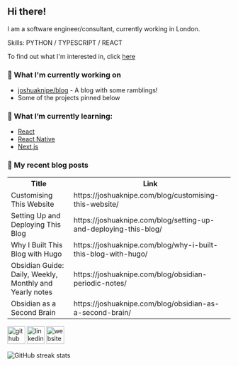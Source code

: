 ## Hi there!
I am a software engineer/consultant, currently working in London.

Skills: PYTHON / TYPESCRIPT  / REACT

To find out what I'm interested in, click [here](https://joshuaknipe.com/about/)

### 👷 What I'm currently working on 
- [joshuaknipe/blog](https://github.com/joshuaknipe/blog) - A blog with some ramblings!
- Some of the projects pinned below
  
### 🌱 What I’m currently learning:
-  [React](https://react.dev)
-  [React Native](https://reactnative.dev)
-  [Next.js](https://nextjs.org)

### 📜  My recent blog posts
<table>
  <tr><th>Title</th><th>Link</th></tr>
  <!-- BLOG:START --><tr><td>Customising This Website</td><td>https://joshuaknipe.com/blog/customising-this-website/</td></tr><tr><td>Setting Up and Deploying This Blog</td><td>https://joshuaknipe.com/blog/setting-up-and-deploying-this-blog/</td></tr><tr><td>Why I Built This Blog with Hugo</td><td>https://joshuaknipe.com/blog/why-i-built-this-blog-with-hugo/</td></tr><tr><td>Obsidian Guide: Daily, Weekly, Monthly and Yearly notes</td><td>https://joshuaknipe.com/blog/obsidian-periodic-notes/</td></tr><tr><td>Obsidian as a Second Brain</td><td>https://joshuaknipe.com/blog/obsidian-as-a-second-brain/</td></tr><!-- BLOG:END -->
</table>


[<img src='https://cdn.jsdelivr.net/npm/simple-icons@3.0.1/icons/github.svg' alt='github' height='40'>](https://github.com/joshuaknipe)  [<img src='https://cdn.jsdelivr.net/npm/simple-icons@3.0.1/icons/linkedin.svg' alt='linkedin' height='40'>](https://www.linkedin.com/in/https://www.linkedin.com/in/joshuaknipe//)  [<img src='https://cdn.jsdelivr.net/npm/simple-icons@3.0.1/icons/icloud.svg' alt='website' height='40'>](https://joshuaknipe.com)  

![GitHub streak stats](https://streak-stats.demolab.com/?user=joshuaknipe)  



<!--
**joshuaknipe/joshuaknipe** is a ✨ _special_ ✨ repository because its `README.md` (this file) appears on your GitHub profile.

Here are some ideas to get you started:

- 🔭 I’m currently working on ...
- 🌱 I’m currently learning ...
- 👯 I’m looking to collaborate on ...
- 🤔 I’m looking for help with ...
- 💬 Ask me about ...
- 📫 How to reach me: ...
- 😄 Pronouns: ...
- ⚡ Fun fact: ...
-->
